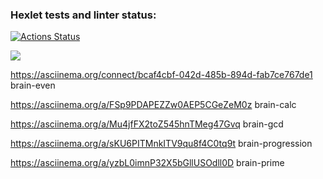 ### Hexlet tests and linter status:
[![Actions Status](https://github.com/Romanov55/frontend-project-lvl1/workflows/hexlet-check/badge.svg)](https://github.com/Romanov55/frontend-project-lvl1/actions)

<a href="https://codeclimate.com/github/Romanov55/project-lvl1/maintainability"><img src="https://api.codeclimate.com/v1/badges/ab6184aa01c1499b4663/maintainability" /></a>

https://asciinema.org/connect/bcaf4cbf-042d-485b-894d-fab7ce767de1 brain-even

https://asciinema.org/a/FSp9PDAPEZZw0AEP5CGeZeM0z brain-calc

https://asciinema.org/a/Mu4jfFX2toZ545hnTMeg47Gvq brain-gcd

https://asciinema.org/a/sKU6PITMnkITV9qu8f4C0tq9t brain-progression

https://asciinema.org/a/yzbL0imnP32X5bGllUSOdll0D brain-prime